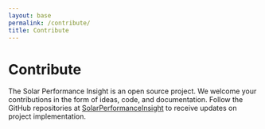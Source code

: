 ```yaml
---
layout: base
permalink: /contribute/
title: Contribute
---
```


# Contribute

The Solar Performance Insight is an open source project. We welcome your contributions in the form of ideas, code, and documentation.
Follow the GitHub repositories at [SolarPerformanceInsight](https://github.com/SolarPerformanceInsight) to receive updates on
project implementation.
